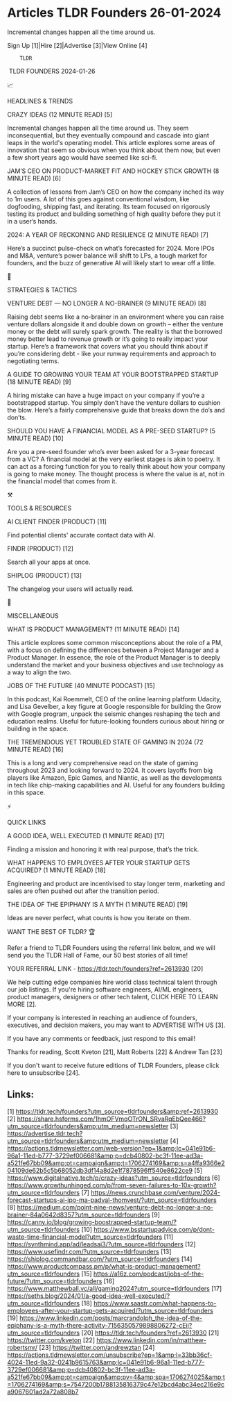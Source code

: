 # Articles TLDR Founders 26-01-2024

Incremental changes happen all the time around us.  

Sign Up [1]|Hire [2]|Advertise [3]|View Online [4] 

		TLDR 

 TLDR FOUNDERS 2024-01-26

📈 

HEADLINES & TRENDS

 CRAZY IDEAS (12 MINUTE READ) [5] 

 Incremental changes happen all the time around us. They seem
inconsequential, but they eventually compound and cascade into giant
leaps in the world's operating model. This article explores some areas
of innovation that seem so obvious when you think about them now, but
even a few short years ago would have seemed like sci-fi. 

 JAM’S CEO ON PRODUCT-MARKET FIT AND HOCKEY STICK GROWTH (8 MINUTE
READ) [6] 

 A collection of lessons from Jam’s CEO on how the company inched
its way to 1m users. A lot of this goes against conventional wisdom,
like dogfooding, shipping fast, and iterating. Its team focused on
rigorously testing its product and building something of high quality
before they put it in a user’s hands. 

 2024: A YEAR OF RECKONING AND RESILIENCE (2 MINUTE READ) [7] 

 Here’s a succinct pulse-check on what’s forecasted for 2024. More
IPOs and M&A, venture’s power balance will shift to LPs, a tough
market for founders, and the buzz of generative AI will likely start
to wear off a little. 

🧠 

STRATEGIES & TACTICS

 VENTURE DEBT — NO LONGER A NO-BRAINER (9 MINUTE READ) [8] 

 Raising debt seems like a no-brainer in an environment where you can
raise venture dollars alongside it and double down on growth –
either the venture money or the debt will surely spark growth. The
reality is that the borrowed money better lead to revenue growth or
it’s going to really impact your startup. Here’s a framework that
covers what you should think about if you’re considering debt - like
your runway requirements and approach to negotiating terms. 

 A GUIDE TO GROWING YOUR TEAM AT YOUR BOOTSTRAPPED STARTUP (18 MINUTE
READ) [9] 

 A hiring mistake can have a huge impact on your company if you’re a
bootstrapped startup. You simply don’t have the venture dollars to
cushion the blow. Here’s a fairly comprehensive guide that breaks
down the do’s and don’ts. 

 SHOULD YOU HAVE A FINANCIAL MODEL AS A PRE-SEED STARTUP? (5 MINUTE
READ) [10] 

 Are you a pre-seed founder who’s ever been asked for a 3-year
forecast from a VC? A financial model at the very earliest stages is
akin to poetry. It can act as a forcing function for you to really
think about how your company is going to make money. The thought
process is where the value is at, not in the financial model that
comes from it. 

⚒️ 

TOOLS & RESOURCES

 AI CLIENT FINDER (PRODUCT) [11] 

 Find potential clients' accurate contact data with AI. 

 FINDR (PRODUCT) [12] 

 Search all your apps at once. 

 SHIPLOG (PRODUCT) [13] 

 The changelog your users will actually read. 

🎁 

MISCELLANEOUS

 WHAT IS PRODUCT MANAGEMENT? (11 MINUTE READ) [14] 

 This article explores some common misconceptions about the role of a
PM, with a focus on defining the differences between a Project Manager
and a Product Manager. In essence, the role of the Product Manager is
to deeply understand the market and your business objectives and use
technology as a way to align the two. 

 JOBS OF THE FUTURE (40 MINUTE PODCAST) [15] 

 In this podcast, Kai Roemmelt, CEO of the online learning platform
Udacity, and Lisa Gevelber, a key figure at Google responsible for
building the Grow with Google program, unpack the seismic changes
reshaping the tech and education realms. Useful for future-looking
founders curious about hiring or building in the space. 

 THE TREMENDOUS YET TROUBLED STATE OF GAMING IN 2024 (72 MINUTE READ)
[16] 

 This is a long and very comprehensive read on the state of gaming
throughout 2023 and looking forward to 2024. It covers layoffs from
big players like Amazon, Epic Games, and Niantic, as well as the
developments in tech like chip-making capabilities and AI. Useful for
any founders building in this space. 

⚡ 

QUICK LINKS

 A GOOD IDEA, WELL EXECUTED (1 MINUTE READ) [17] 

 Finding a mission and honoring it with real purpose, that’s the
trick. 

 WHAT HAPPENS TO EMPLOYEES AFTER YOUR STARTUP GETS ACQUIRED? (1 MINUTE
READ) [18] 

 Engineering and product are incentivised to stay longer term,
marketing and sales are often pushed out after the transition period. 

 THE IDEA OF THE EPIPHANY IS A MYTH (1 MINUTE READ) [19] 

 Ideas are never perfect, what counts is how you iterate on them. 

WANT THE BEST OF TLDR? 🏆

Refer a friend to TLDR Founders using the referral link below, and we
will send you the TLDR Hall of Fame, our 50 best stories of all time!

YOUR REFERRAL LINK - https://tldr.tech/founders?ref=2613930 [20]

 We help cutting edge companies hire world class technical talent
through our job listings. If you're hiring software engineers, AI/ML
engineers, product managers, designers or other tech talent, CLICK
HERE TO LEARN MORE [2]. 

If your company is interested in reaching an audience of founders,
executives, and decision makers, you may want to ADVERTISE WITH US
[3]. 

If you have any comments or feedback, just respond to this email! 

Thanks for reading, 
Scott Kveton [21], Matt Roberts [22] & Andrew Tan [23] 

If you don't want to receive future editions of TLDR Founders,
please click here to unsubscribe [24]. 

 

Links:
------
[1] https://tldr.tech/founders?utm_source=tldrfounders&amp;ref=2613930
[2] https://share.hsforms.com/1hmOFVmqOTrON_SRvaRqEbQee466?utm_source=tldrfounders&amp;utm_medium=newsletter
[3] https://advertise.tldr.tech?utm_source=tldrfounders&amp;utm_medium=newsletter
[4] https://actions.tldrnewsletter.com/web-version?ep=1&amp;lc=041e91b6-96a1-11ed-b777-3729ef006681&amp;p=dcb40802-bc3f-11ee-ad3a-a521fe67bb09&amp;pt=campaign&amp;t=1706274169&amp;s=a4ffa9366e204109de62b5c5b68052db3df14a8d2e1f7878596ff540e8622ce9
[5] https://www.digitalnative.tech/p/crazy-ideas?utm_source=tldrfounders
[6] https://www.growthunhinged.com/p/from-seven-failures-to-10x-growth?utm_source=tldrfounders
[7] https://news.crunchbase.com/venture/2024-forecast-startups-ai-ipo-ma-padval-thomvest/?utm_source=tldrfounders
[8] https://medium.com/point-nine-news/venture-debt-no-longer-a-no-brainer-84a0642d8357?utm_source=tldrfounders
[9] https://canny.io/blog/growing-boostrapped-startup-team/?utm_source=tldrfounders
[10] https://www.bsstartupadvice.com/p/dont-waste-time-financial-model?utm_source=tldrfounders
[11] https://synthmind.app/ad/leadsai3/?utm_source=tldrfounders
[12] https://www.usefindr.com/?utm_source=tldrfounders
[13] https://shiplog.commandbar.com/?utm_source=tldrfounders
[14] https://www.productcompass.pm/p/what-is-product-management?utm_source=tldrfounders
[15] https://a16z.com/podcast/jobs-of-the-future/?utm_source=tldrfounders
[16] https://www.matthewball.vc/all/gaming2024?utm_source=tldrfounders
[17] https://seths.blog/2024/01/a-good-idea-well-executed/?utm_source=tldrfounders
[18] https://www.saastr.com/what-happens-to-employees-after-your-startup-gets-acquired/?utm_source=tldrfounders
[19] https://www.linkedin.com/posts/marcrandolph_the-idea-of-the-epiphany-is-a-myth-there-activity-7156350579898806272-cEij?utm_source=tldrfounders
[20] https://tldr.tech/founders?ref=2613930
[21] https://twitter.com/kveton
[22] https://www.linkedin.com/in/matthew-robertsmr/
[23] https://twitter.com/andrewztan
[24] https://actions.tldrnewsletter.com/unsubscribe?ep=1&amp;l=33bb36cf-4024-11ed-9a32-0241b9615763&amp;lc=041e91b6-96a1-11ed-b777-3729ef006681&amp;p=dcb40802-bc3f-11ee-ad3a-a521fe67bb09&amp;pt=campaign&amp;pv=4&amp;spa=1706274025&amp;t=1706274169&amp;s=7547200b1788135816379c47e12bcd4abc34ec216e9ca9067601ad2a72a808b7